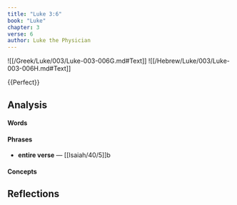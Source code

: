 ```yaml
---
title: "Luke 3:6"
book: "Luke"
chapter: 3
verse: 6
author: Luke the Physician
---
```

![[/Greek/Luke/003/Luke-003-006G.md#Text]]
![[/Hebrew/Luke/003/Luke-003-006H.md#Text]]

{{Perfect}}

## Analysis

#### Words

#### Phrases
- **entire verse** — [[Isaiah/40/5]]b

#### Concepts

## Reflections
